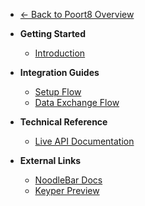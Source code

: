 - [← Back to Poort8 Overview](/)

- **Getting Started**
  - [Introduction](README.md)

- **Integration Guides**
  - [Setup Flow](setup-flow.md)
  - [Data Exchange Flow](data-exchange-flow.md)

- **Technical Reference**
  - [Live API Documentation](https://gds-preview.poort8.nl/scalar/v1)

- **External Links**
  - [NoodleBar Docs](../noodlebar/)
  - [Keyper Preview](https://keyper-preview.poort8.nl/)
